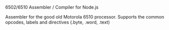 6502/6510 Assembler / Compiler for Node.js

Assembler for the good old Motorola 6510 processor. 
Supports the common opcodes, labels and directives (.byte, .word, .text)

